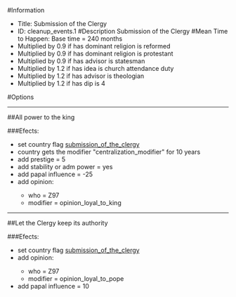 #Information
 - Title: Submission of the Clergy
 - ID: cleanup_events.1
#Description
Submission of the Clergy
#Mean Time to Happen:
Base time = 240 months
 - Multiplied by 0.9 if has dominant religion is reformed
 - Multiplied by 0.9 if has dominant religion is protestant
 - Multiplied by 0.9 if has advisor is statesman
 - Multiplied by 1.2 if has idea is church attendance duty
 - Multiplied by 1.2 if has advisor is theologian
 - Multiplied by 1.2 if has dip is 4

#Options

___
##All power to the king

###Efects:<ul><li>set country flag [submission_of_the_clergy](../flags/submission_of_the_clergy.md)</li><li>country gets the modifier "centralization_modifier" for 10 years</li><li>add prestige = 5</li><li>add stability or adm power = yes</li><li>add papal influence = -25</li><li>add opinion:</li><ul><li>who = Z97</li><li>modifier = opinion_loyal_to_king</li></ul></ul>

___
##Let the Clergy keep its authority

###Efects:<ul><li>set country flag [submission_of_the_clergy](../flags/submission_of_the_clergy.md)</li><li>add opinion:</li><ul><li>who = Z97</li><li>modifier = opinion_loyal_to_pope</li></ul><li>add papal influence = 10</li></ul>
